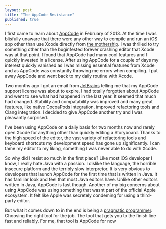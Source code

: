 ```yaml
---
layout: post
title: "The AppCode Resistance"
published: true
---
```


I first came to learn about [AppCode](http://www.jetbrains.com/objc/) in February of 2013. At the time I was blisfully unaware that there were any other way to compile and run an iOS app other than use Xcode directly from [the mothership](http://www.wired.com/2013/11/a-glimpse-into-apples-crazy-new-spaceship-headquarters/). I was thrilled to try something other than the buginfested forever crashing editor that Xcode was at that point. I found that AppCode had many cool features and I quickly invested in a license. After using AppCode for a couple of days my interest quickly vanished as I was missing essential features from Xcode and as AppCode was constantly throwing me errors when compiling. I put away AppCode and went back to my daily routine with Xcode.

Two months ago I got an email from [JetBrains](http://www.jetbrains.com) telling me that my AppCode support license was about to expire. I had totally forgotten about AppCode and went to see what had happened in the last year. It seemed that much had changed. Stability and compatability was improved and many great features, like native CocoaPods integration, improved refactoring tools and Clang integration. I decided to give AppCode another try and I was pleasantly surprised. 

I've been using AppCode on a daily basis for two months now and rarely open Xcode for anything other than quickly editing a Storyboard. Thanks to the high speed of the editor, the vast variety of refactoring tools and keyboard shortcuts my development speed has gone up significantly. I can tame my editor to my liking, something I was never able to do with Xcode.

So why did I resist so much in the first place? Like most iOS developer I know, I really hate Java with a passion. I dislike the language, the horrible insecure platform and the terribly slow interpretor. It is very obvious to developers that launch AppCode for the first time that is written in Java. It has familiar look and feel that most Java editors have. Unlike other editors written in Java, AppCode is fast though. Another of my big concerns about using AppCode was using something that wasnt part of the official Apple ecosystem. It felt like Apple was secretely condeming for using a third-party editor.

But what it comes down to in the end is being a [pragmatic programmer](http://pragprog.com/the-pragmatic-programmer). Choosing the right tool for the job. The tool that gets you to the finish line fast and reliably. For me, that tool is AppCode for now
